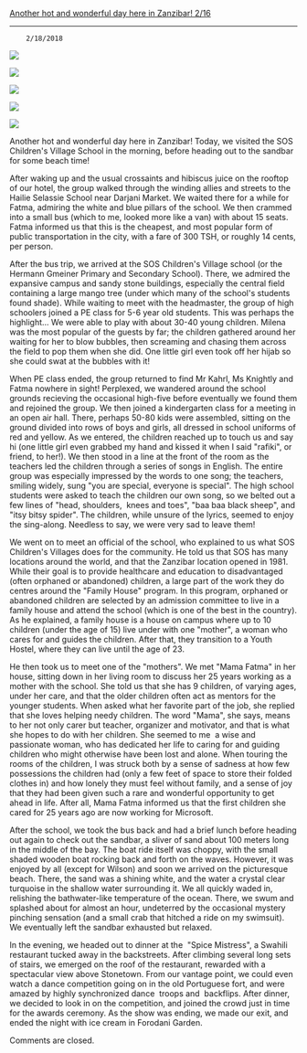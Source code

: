 [Another hot and wonderful day here in Zanzibar! 2/16](//bhs.brookline.k12.ma.us/2018-tanzania/another-hot-and-wonderful-day-here-in-zanzibar-216)

			
-------------------------------------------------------------------------------------------------------------------------------------------------------

		2/18/2018
	

[![](/uploads/8/0/1/5/801512/img-7302.jpeg)](/uploads/8/0/1/5/801512/img-7302_orig.jpeg)

[![](/uploads/8/0/1/5/801512/img-7303.jpeg)](/uploads/8/0/1/5/801512/img-7303_orig.jpeg)

[![](/uploads/8/0/1/5/801512/img-2537.jpeg)](/uploads/8/0/1/5/801512/img-2537_orig.jpeg)

[![](/uploads/8/0/1/5/801512/img-2539_1.jpeg)](/uploads/8/0/1/5/801512/img-2539_1_orig.jpeg)

[![](/uploads/8/0/1/5/801512/img-2571_1.jpeg)](/uploads/8/0/1/5/801512/img-2571_1_orig.jpeg)

Another hot and wonderful day here in Zanzibar! Today, we visited the SOS Children's Village School in the morning, before heading out to the sandbar for some beach time!   
  
After waking up and the usual crossaints and hibiscus juice on the rooftop of our hotel, the group walked through the winding allies and streets to the Hailie Selassie School near Darjani Market. We waited there for a while for Fatma, admiring the white and blue pillars of the school. We then crammed into a small bus (which to me, looked more like a van) with about 15 seats. Fatma informed us that this is the cheapest, and most popular form of public transportation in the city, with a fare of 300 TSH, or roughly 14 cents, per person.   
  
After the bus trip, we arrived at the SOS Children's Village school (or the Hermann Gmeiner Primary and Secondary School). There, we admired the expansive campus and sandy stone buildings, especially the central field containing a large mango tree (under which many of the school's students found shade). While waiting to meet with the headmaster, the group of high schoolers joined a PE class for 5-6 year old students. This was perhaps the highlight... We were able to play with about 30-40 young children. Milena was the most popular of the guests by far; the children gathered around her waiting for her to blow bubbles, then screaming and chasing them across the field to pop them when she did. One little girl even took off her hijab so she could swat at the bubbles with it!   
  
When PE class ended, the group returned to find Mr Kahrl, Ms Knightly and Fatma nowhere in sight! Perplexed, we wandered around the school grounds recieving the occasional high-five before eventually we found them and rejoined the group. We then joined a kindergarten class for a meeting in an open air hall. There, perhaps 50-80 kids were assembled, sitting on the ground divided into rows of boys and girls, all dressed in school uniforms of red and yellow. As we entered, the children reached up to touch us and say hi (one little girl even grabbed my hand and kissed it when I said "rafiki", or friend, to her!). We then stood in a line at the front of the room as the teachers led the children through a series of songs in English. The entire group was especially impressed by the words to one song; the teachers, smiling widely, sung "you are special, everyone is special". The high school students were asked to teach the children our own song, so we belted out a few lines of "head, shoulders,  knees and toes", "baa baa black sheep", and "itsy bitsy spider". The children, while unsure of the lyrics, seemed to enjoy the sing-along. Needless to say, we were very sad to leave them!   
  
We went on to meet an official of the school, who explained to us what SOS Children's Villages does for the community. He told us that SOS has many locations around the world, and that the Zanzibar location opened in 1981. While their goal is to provide healthcare and education to disadvantaged (often orphaned or abandoned) children, a large part of the work they do centres around the "Family House" program. In this program, orphaned or abandoned children are selected by an admission committee to live in a family house and attend the school (which is one of the best in the country). As he explained, a family house is a house on campus where up to 10 children (under the age of 15) live under with one "mother", a woman who cares for and guides the children. After that, they transition to a Youth Hostel, where they can live until the age of 23.   
  
He then took us to meet one of the "mothers". We met "Mama Fatma" in her house, sitting down in her living room to discuss her 25 years working as a mother with the school. She told us that she has 9 children, of varying ages, under her care, and that the older children often act as mentors for the younger students. When asked what her favorite part of the job, she replied that she loves helping needy children. The word "Mama", she says, means to her not only carer but teacher, organizer and motivator, and that is what she hopes to do with her children. She seemed to me  a wise and passionate woman, who has dedicated her life to caring for and guiding children who might otherwise have been lost and alone. When touring the rooms of the children, I was struck both by a sense of sadness at how few possessions the children had (only a few feet of space to store their folded clothes in) and how lonely they must feel without family, and a sense of joy that they had been given such a rare and wonderful opportunity to get ahead in life. After all, Mama Fatma informed us that the first children she cared for 25 years ago are now working for Microsoft.   
  
After the school, we took the bus back and had a brief lunch before heading out again to check out the sandbar, a sliver of sand about 100 meters long in the middle of the bay. The boat ride itself was choppy, with the small shaded wooden boat rocking back and forth on the waves. However, it was enjoyed by all (except for Wilson) and soon we arrived on the picturesque beach. There, the sand was a shining white, and the water a crystal clear turquoise in the shallow water surrounding it. We all quickly waded in, relishing the bathwater-like temperature of the ocean. There, we swum and splashed about for almost an hour, undeterred by the occasional mystery pinching sensation (and a small crab that hitched a ride on my swimsuit). We eventually left the sandbar exhausted but relaxed.   
  
In the evening, we headed out to dinner at the  "Spice Mistress", a Swahili restaurant tucked away in the backstreets. After climbing several long sets of stairs, we emerged on the roof of the restaurant, rewarded with a spectacular view above Stonetown. From our vantage point, we could even watch a dance competition going on in the old Portuguese fort, and were amazed by highly synchronized dance  troops and  backflips. After dinner, we decided to look in on the competition, and joined the crowd just in time for the awards ceremony. As the show was ending, we made our exit, and ended the night with ice cream in Forodani Garden. 

  

Comments are closed.